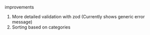 improvements

1. More detailed validation with zod (Currently shows generic error message)
2. Sorting based on categories
